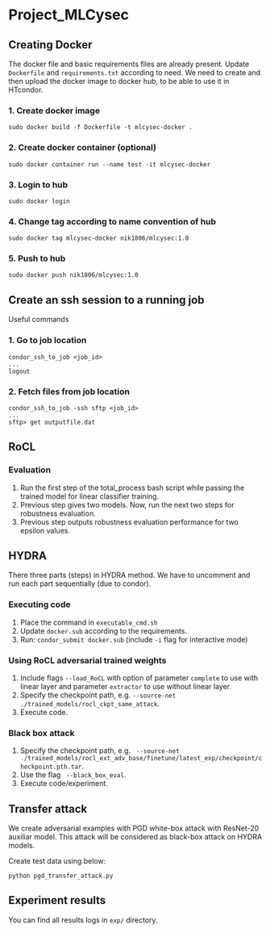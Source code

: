 # Project_MLCysec

## Creating Docker

The docker file and basic requirements files are already present. Update `Dockerfile` and `requirements.txt` according to need.
We need to create and then upload the docker image to docker hub, to be able to use it in HTcondor.

### 1. Create docker image
```
sudo docker build -f Dockerfile -t mlcysec-docker .
```

### 2. Create docker container (optional)
```
sudo docker container run --name test -it mlcysec-docker
```

### 3. Login to hub
```
sudo docker login
```

### 4. Change tag according to name convention of hub
```
sudo docker tag mlcysec-docker nik1806/mlcysec:1.0
```

### 5. Push to hub
```
sudo docker push nik1806/mlcysec:1.0
```

## Create an ssh session to a running job
Useful commands

### 1. Go to job location
```
condor_ssh_to_job <job_id>
...
logout
```
### 2. Fetch files from job location
```
condor_ssh_to_job -ssh sftp <job_id>
...
sftp> get outputfile.dat
```


## RoCL    

### Evaluation
1. Run the first step of the total_process bash script while passing the trained model for linear classifier training.
2. Previous step gives two models. Now, run the next two steps for robustness evaluation. 
3. Previous step outputs robustness evaluation performance for two epsilon values.


## HYDRA    

There three parts (steps) in HYDRA method. We have to uncomment and run each part sequentially (due to condor).

### Executing code
1. Place the command in `executable_cmd.sh`
2. Update `docker.sub` according to the requirements.
3. Run: `condor_submit docker.sub` (include `-i` flag for interactive mode) 

### Using RoCL adversarial trained weights
1. Include flags `--load_RoCL` with option of parameter `complete` to use with linear layer and parameter `extractor` to use without linear layer.
2. Specify the checkpoint path, e.g. `--source-net ./trained_models/rocl_ckpt_same_attack`.
3. Execute code.

### Black box attack
1. Specify the checkpoint path, e.g. ` --source-net ./trained_models/rocl_ext_adv_base/finetune/latest_exp/checkpoint/checkpoint.pth.tar`.
2. Use the flag ` --black_box_eval`.
3. Execute code/experiment.

## Transfer attack
We create adversarial examples with PGD white-box attack with ResNet-20 auxiliar model. This attack will be considered as black-box attack on HYDRA models.

Create test data using below:
```
python pgd_transfer_attack.py
```

## Experiment results
You can find all results logs in `exp/` directory.
